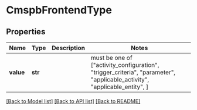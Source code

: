 # CmspbFrontendType


## Properties
Name | Type | Description | Notes
------------ | ------------- | ------------- | -------------
**value** | **str** |  |  must be one of ["activity_configuration", "trigger_criteria", "parameter", "applicable_activity", "applicable_entity", ]

[[Back to Model list]](../README.md#documentation-for-models) [[Back to API list]](../README.md#documentation-for-api-endpoints) [[Back to README]](../README.md)


